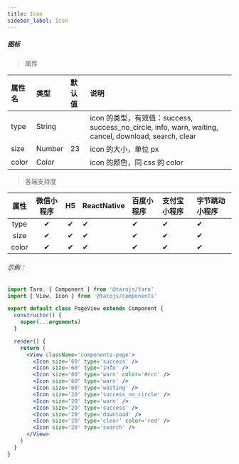 ```yaml
---
title: Icon
sidebar_label: Icon
---
```


##### 图标

> 属性

| 属性名 | 类型 | 默认值 | 说明 |
| :- | :- | :- | :- |
| type | String |    | icon 的类型，有效值：success, success_no_circle, info, warn, waiting, cancel, download, search, clear |
| size | Number | 23 | icon 的大小，单位 px |
| color | Color  |    | icon 的颜色，同 css 的 color |

>各端支持度

| 属性 | 微信小程序 | H5 | ReactNative | 百度小程序 | 支付宝小程序 | 字节跳动小程序 |
| :-: | :-: | :-: | :- | :- | :- | :- |
| type | ✔ | ✔ |  ✔| ✔ | ✔ | ✔ |
| size | ✔ | ✔ | ✔ | ✔ | ✔ | ✔ |
| color | ✔ | ✔ | ✔ | ✔ | ✔ | ✔ |


###### 示例：
```jsx
import Taro, { Component } from '@tarojs/taro'
import { View, Icon } from '@tarojs/components'

export default class PageView extends Component {
  constructor() {
    super(...arguments)
  }

  render() {
    return (
      <View className='components-page'>
        <Icon size='60' type='success' />
        <Icon size='60' type='info' />
        <Icon size='60' type='warn' color='#ccc' />
        <Icon size='60' type='warn' />
        <Icon size='60' type='waiting' />
        <Icon size='20' type='success_no_circle' />
        <Icon size='20' type='warn' />
        <Icon size='20' type='success' />
        <Icon size='20' type='download' />
        <Icon size='20' type='clear' color='red' />
        <Icon size='20' type='search' />
      </View>
    )
  }
}
